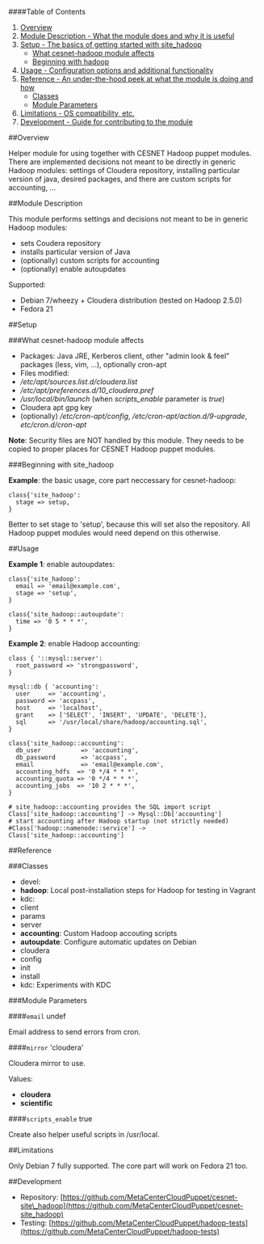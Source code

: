 ####Table of Contents

1. [Overview](#overview)
2. [Module Description - What the module does and why it is useful](#module-description)
3. [Setup - The basics of getting started with site\_hadoop](#setup)
    * [What cesnet-hadoop module affects](#what-site_hadoop-affects)
    * [Beginning with hadoop](#beginning-with-site_hadoop)
4. [Usage - Configuration options and additional functionality](#usage)
5. [Reference - An under-the-hood peek at what the module is doing and how](#reference)
    * [Classes](#classes)
    * [Module Parameters](#parameters)
5. [Limitations - OS compatibility, etc.](#limitations)
6. [Development - Guide for contributing to the module](#development)

<a name="overview"></a>
##Overview

Helper module for using together with CESNET Hadoop puppet modules. There are implemented decisions not meant to be directly in generic Hadoop modules: settings of Cloudera repository, installing particular version of java, desired packages, and there are custom scripts for accounting, ...

<a name="module-description"></a>
##Module Description

This module performs settings and decisions not meant to be in generic Hadoop modules:

* sets Coudera repository
* installs particular version of Java
* (optionally) custom scripts for accounting
* (optionally) enable autoupdates

Supported:

* Debian 7/wheezy + Cloudera distribution (tested on Hadoop 2.5.0)
* Fedora 21

<a name="setup"></a>
##Setup

<a name="what-hadoop-affects"></a>
###What cesnet-hadoop module affects

* Packages: Java JRE, Kerberos client, other "admin look & feel" packages (less, vim, ...), optionally cron-apt
* Files modified:
 * */etc/apt/sources.list.d/cloudera.list*
 * */etc/apt/preferences.d/10\_cloudera.pref*
 * */usr/local/bin/launch* (when *scripts_enable* parameter is *true*)
 * Cloudera apt gpg key
 * (optionally) */etc/cron-apt/config*, */etc/cron-apt/action.d/9-upgrade*, *etc/cron.d/cron-apt*

**Note**: Security files are NOT handled by this module. They needs to be copied to proper places for CESNET Hadoop puppet modules.

<a name="beginning-with-site_hadoop"></a>
###Beginning with site\_hadoop

**Example**: the basic usage, core part neccessary for cesnet-hadoop:

    class{'site_hadoop':
      stage => setup,
    }

Better to set stage to 'setup', because this will set also the repository. All Hadoop puppet modules would need depend on this otherwise.

<a name="usage"></a>
##Usage

**Example 1**: enable autoupdates:

    class{'site_hadoop':
      email => 'email@example.com',
      stage => 'setup',
    }
    
    class{'site_hadoop::autoupdate':
      time => '0 5 * * *',
    }

**Example 2**: enable Hadoop accounting:

    class { '::mysql::server':
      root_password => 'strongpassword',
    }
    
    mysql::db { 'accounting':
      user     => 'accounting',
      password => 'accpass',
      host     => 'localhost',
      grant    => ['SELECT', 'INSERT', 'UPDATE', 'DELETE'],
      sql      => '/usr/local/share/hadoop/accounting.sql',
    }
    
    class{'site_hadoop::accounting':
      db_user           => 'accounting',
      db_password       => 'accpass',
      email             => 'email@example.com',
      accounting_hdfs  => '0 */4 * * *',
      accounting_quota => '0 */4 * * *',
      accounting_jobs  => '10 2 * * *',
    }
    
    # site_hadoop::accounting provides the SQL import script
    Class['site_hadoop::accounting'] -> Mysql::Db['accounting']
    # start accounting after Hadoop startup (not strictly needed)
    #Class['hadoop::namenode::service'] -> Class['site_hadoop::accounting']

<a name="reference"></a>
##Reference

<a name="classes"></a>
###Classes

* devel:
 * **hadoop**: Local post-installation steps for Hadoop for testing in Vagrant
* kdc:
 * client
 * params
 * server
* **accounting**: Custom Hadoop accouting scripts
* **autoupdate**: Configure automatic updates on Debian
* cloudera
* config
* init
* install
* kdc: Experiments with KDC

<a name="parameters"></a>
###Module Parameters

####`email` undef

Email address to send errors from cron.

####`mirror` 'cloudera'

Cloudera mirror to use.

Values:

* **cloudera**
* **scientific**

####`scripts_enable` true

Create also helper useful scripts in /usr/local.


<a name="limitations"></a>
##Limitations

Only Debian 7 fully supported. The core part will work on Fedora 21 too.

<a name="development"></a>
##Development

* Repository: [https://github.com/MetaCenterCloudPuppet/cesnet-site\_hadoop](https://github.com/MetaCenterCloudPuppet/cesnet-site_hadoop)
* Testing: [https://github.com/MetaCenterCloudPuppet/hadoop-tests](https://github.com/MetaCenterCloudPuppet/hadoop-tests)
